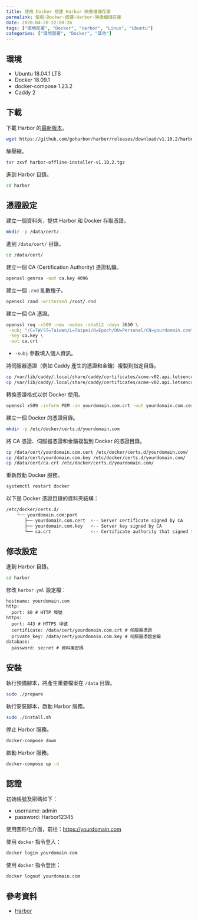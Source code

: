 ```yaml
---
title: 使用 Docker 搭建 Harbor 映像檔儲存庫
permalink: 使用-Docker-搭建-Harbor-映像檔儲存庫
date: 2020-04-20 22:08:26
tags: ["環境部署", "Docker", "Harbor", "Linux", "Ubuntu"]
categories: ["環境部署", "Docker", "其他"]
---
```


## 環境

- Ubuntu 18.04.1 LTS
- Docker 18.09.1
- docker-compose 1.23.2
- Caddy 2

## 下載

下載 Harbor 的[最新版本](https://github.com/caddyserver/caddy/releases)。

```BASH
wget https://github.com/goharbor/harbor/releases/download/v1.10.2/harbor-offline-installer-v1.10.2.tgz
```

解壓縮。

```BASH
tar zxvf harbor-offline-installer-v1.10.2.tgz
```

進到 Harbor 目錄。

```BASH
cd harbor
```

## 憑證設定

建立一個資料夾，提供 Harbor 和 Docker 存取憑證。

```BASH
mkdir -p /data/cert/
```

進到 `/data/cert/` 目錄。

```BASH
cd /data/cert/
```

建立一個 CA (Certification Authority) 憑證私鑰。

```BASH
openssl genrsa -out ca.key 4096
```

建立一個 `.rnd` 亂數種子。

```BASH
openssl rand -writerand /root/.rnd
```

建立一個 CA 憑證。

```BASH
openssl req -x509 -new -nodes -sha512 -days 3650 \
 -subj "/C=TW/ST=Taiwan/L=Taipei/O=Epoch/OU=Personal/CN=yourdomain.com" \
 -key ca.key \
 -out ca.crt
```

- `-subj` 參數填入個人資訊。

將伺服器憑證（例如 Caddy 產生的憑證和金鑰）複製到指定目錄。

```BASH
cp /var/lib/caddy/.local/share/caddy/certificates/acme-v02.api.letsencrypt.org-directory/yourdomain.com/yourdomain.com.crt /data/cert/yourdomain.com.crt
cp /var/lib/caddy/.local/share/caddy/certificates/acme-v02.api.letsencrypt.org-directory/yourdomain.com/yourdomain.com.key /data/cert/yourdomain.com.key
```

轉換憑證格式以供 Docker 使用。

```BASH
openssl x509 -inform PEM -in yourdomain.com.crt -out yourdomain.com.cert
```

建立一個 Docker 的憑證目錄。

```BASH
mkdir -p /etc/docker/certs.d/yourdomain.com
```

將 CA 憑證、伺服器憑證和金鑰複製到 Docker 的憑證目錄。

```BASH
cp /data/cert/yourdomain.com.cert /etc/docker/certs.d/yourdomain.com/
cp /data/cert/yourdomain.com.key /etc/docker/certs.d/yourdomain.com/
cp /data/cert/ca.crt /etc/docker/certs.d/yourdomain.com/
```

重新啟動 Docker 服務。

```BASH
systemctl restart docker
```

以下是 Docker 憑證目錄的資料夾結構：

```BASH
/etc/docker/certs.d/
    └── yourdomain.com:port
       ├── yourdomain.com.cert  <-- Server certificate signed by CA
       ├── yourdomain.com.key   <-- Server key signed by CA
       └── ca.crt               <-- Certificate authority that signed the registry certificate
```

## 修改設定

進到 Harbor 目錄。

```BASH
cd harbor
```

修改 `harbor.yml` 設定檔：

```YML
hostname: yourdomain.com
http:
  port: 80 # HTTP 埠號
https:
  port: 443 # HTTPS 埠號
  certificate: /data/cert/yourdomain.com.crt # 伺服器憑證
  private_key: /data/cert/yourdomain.com.key # 伺服器憑證金鑰
database:
  password: secret # 資料庫密碼
```

## 安裝

執行預備腳本，將產生重要檔案在 `/data` 目錄。

```BASH
sudo ./prepare
```

執行安裝腳本，啟動 Harbor 服務。

```BASH
sudo ./install.sh
```

停止 Harbor 服務。

```BASH
docker-compose down
```

啟動 Harbor 服務。

```BASH
docker-compose up -d
```

## 認證

初始帳號及密碼如下：

- username: admin
- password: Harbor12345

使用圖形化介面，前往：<https://yourdomain.com>

使用 `docker` 指令登入：

```BASH
docker login yourdomain.com
```

使用 `docker` 指令登出：

```BASH
docker logout yourdomain.com
```

## 參考資料

- [Harbor](https://goharbor.io/docs/1.10/install-config/)
